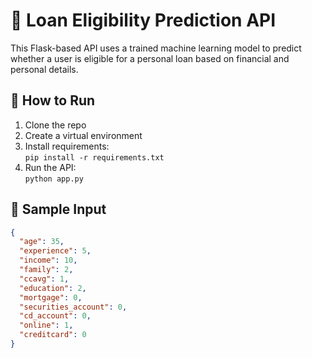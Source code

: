 # 🏦 Loan Eligibility Prediction API

This Flask-based API uses a trained machine learning model to predict whether a user is eligible for a personal loan based on financial and personal details.

## 🚀 How to Run

1. Clone the repo
2. Create a virtual environment
3. Install requirements:  
   `pip install -r requirements.txt`
4. Run the API:  
   `python app.py`

## 🧾 Sample Input

```json
{
  "age": 35,
  "experience": 5,
  "income": 10,
  "family": 2,
  "ccavg": 1,
  "education": 2,
  "mortgage": 0,
  "securities_account": 0,
  "cd_account": 0,
  "online": 1,
  "creditcard": 0
}
